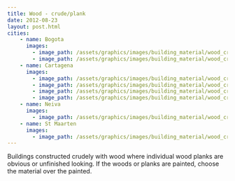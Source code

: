 ```yaml
---
title: Wood - crude/plank
date: 2012-08-23
layout: post.html
cities:
    - name: Bogota
      images:
        - image_path: /assets/graphics/images/building_material/wood_crude-plank/wood_crude-plank_bogota_01.jpg
        - image_path: /assets/graphics/images/building_material/wood_crude-plank/wood_crude-plank_bogota_02.jpg
    - name: Cartagena
      images:
        - image_path: /assets/graphics/images/building_material/wood_crude-plank/wood_crude-plank_cartagena_01.png
        - image_path: /assets/graphics/images/building_material/wood_crude-plank/wood_crude-plank_cartagena_02.png
        - image_path: /assets/graphics/images/building_material/wood_crude-plank/wood_crude-plank_cartagena_03.png
        - image_path: /assets/graphics/images/building_material/wood_crude-plank/wood_crude-plank_cartagena_04.png
    - name: Neiva
      images:
        - image_path: /assets/graphics/images/building_material/wood_crude-plank/wood_crude_plank_neiva_01.png
    - name: St Maarten
      images:
        - image_path: /assets/graphics/images/building_material/wood_crude-plank/wood_crude_plank_st_maarten_01.png
---
```


Buildings constructed crudely with wood where individual wood planks are obvious or unfinished looking. If the woods or planks are painted, choose the material over the painted.

